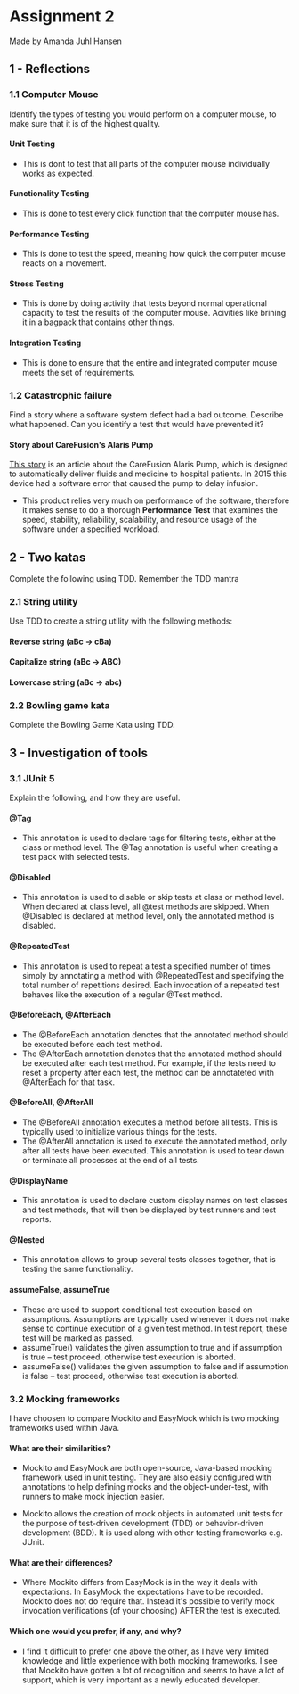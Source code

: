 # Assignment 2

Made by Amanda Juhl Hansen

## 1 - Reflections

### 1.1 Computer Mouse

Identify the types of testing you would perform on a computer mouse, to make sure that it is of the highest quality.

#### Unit Testing
- This is dont to test that all parts of the computer mouse individually works as expected. 

#### Functionality Testing
- This is done to test every click function that the computer mouse has. 

#### Performance Testing 
- This is done to test the speed, meaning how quick the computer mouse reacts on a movement. 

#### Stress Testing 
- This is done by doing activity that tests beyond normal operational capacity to test the results of the computer mouse. Acivities like brining it in a bagpack that contains other things.

#### Integration Testing 
- This is done to ensure that the entire and integrated computer mouse meets the set of requirements. 

### 1.2 Catastrophic failure

Find a story where a software system defect had a bad outcome. Describe what happened. Can you identify a test that would have prevented it?

#### Story about CareFusion's Alaris Pump

[This story](https://www.fiercebiotech.com/medical-devices/carefusion-runs-into-more-deadly-trouble-infusion-pump) is an article about the CareFusion Alaris Pump, which is designed to automatically deliver fluids and medicine to hospital patients. In 2015 this device had a software error that caused the pump to delay infusion. 

- This product relies very much on performance of the software, therefore it makes sense to do a thorough <b>Performance Test</b> that examines the speed, stability, reliability, scalability, and resource usage of the software under a specified workload. 

## 2 - Two katas

Complete the following using TDD. Remember the TDD mantra

### 2.1 String utility

Use TDD to create a string utility with the following methods:

#### Reverse string (aBc -> cBa)
#### Capitalize string (aBc -> ABC)
#### Lowercase string (aBc -> abc)

### 2.2 Bowling game kata

Complete the Bowling Game Kata using TDD.

## 3 - Investigation of tools

### 3.1 JUnit 5

Explain the following, and how they are useful.

#### @Tag

- This annotation is used to declare tags for filtering tests, either at the class or method level. The @Tag annotation is useful when creating a test pack with selected tests.

#### @Disabled

- This annotation is used to disable or skip tests at class or method level. When declared at class level, all @test methods are skipped. When @Disabled is declared at method level, only the annotated method is disabled.

#### @RepeatedTest

- This annotation is used to repeat a test a specified number of times simply by annotating a method with @RepeatedTest and specifying the total number of repetitions desired. Each invocation of a repeated test behaves like the execution of a regular @Test method.

#### @BeforeEach, @AfterEach

- The @BeforeEach annotation denotes that the annotated method should be executed before each test method.
- The @AfterEach annotation denotes that the annotated method should be executed after each test method. For example, if the tests need to reset a property after each test, the method can be annotateted with @AfterEach for that task. 

#### @BeforeAll, @AfterAll

- The @BeforeAll annotation executes a method before all tests. This is typically used to initialize various things for the tests.
- The @AfterAll annotation is used to execute the annotated method, only after all tests have been executed. This annotation is used to tear down or terminate all processes at the end of all tests.

#### @DisplayName

- This annotation is used to declare custom display names on test classes and test methods, that will then be displayed by test runners and test reports.

#### @Nested

- This annotation allows to group  several tests classes together, that is testing the same functionality. 

#### assumeFalse, assumeTrue

- These are used to support conditional test execution based on assumptions. Assumptions are typically used whenever it does not make sense to continue execution of a given test method. In test report, these test will be marked as passed.
- assumeTrue() validates the given assumption to true and if assumption is true – test proceed, otherwise test execution is aborted.
- assumeFalse() validates the given assumption to false and if assumption is false – test proceed, otherwise test execution is aborted. 

### 3.2 Mocking frameworks

I have choosen to compare Mockito and EasyMock which is two mocking frameworks used within Java. 

#### What are their similarities?

- Mockito and EasyMock are both open-source, Java-based mocking framework used in unit testing. They are also easily configured with annotations to help defining mocks and the object-under-test, with runners to make mock injection easier.

- Mockito allows the creation of mock objects in automated unit tests for the purpose of test-driven development (TDD) or behavior-driven development (BDD). It is used along with other testing frameworks e.g. JUnit.

#### What are their differences?

- Where Mockito differs from EasyMock is in the way it deals with expectations. In EasyMock the expectations have to be recorded. Mockito does not do require that. Instead it's possible to verify mock invocation verifications (of your choosing) AFTER the test is executed.

#### Which one would you prefer, if any, and why?

- I find it difficult to prefer one above the other, as I have very limited knowledge and little experience with both mocking frameworks. I see that Mockito have gotten a lot of recognition and seems to have a lot of support, which is very important as a newly educated developer.
 
